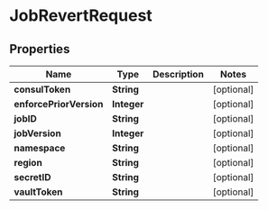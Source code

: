 

# JobRevertRequest


## Properties

| Name | Type | Description | Notes |
|------------ | ------------- | ------------- | -------------|
|**consulToken** | **String** |  |  [optional] |
|**enforcePriorVersion** | **Integer** |  |  [optional] |
|**jobID** | **String** |  |  [optional] |
|**jobVersion** | **Integer** |  |  [optional] |
|**namespace** | **String** |  |  [optional] |
|**region** | **String** |  |  [optional] |
|**secretID** | **String** |  |  [optional] |
|**vaultToken** | **String** |  |  [optional] |



